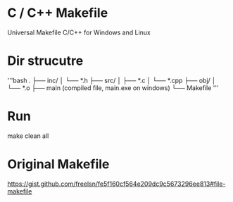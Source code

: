 # C / C++ Makefile
Universal Makefile C/C++ for Windows and Linux

# Dir strucutre
'''bash
.
├── inc/
│   └── *.h
├── src/
│   ├── *.c
│   └── *.cpp
├── obj/
│   └── *.o
├── main (compiled file, main.exe on windows)
└── Makefile
'''


# Run 
make clean all

# Original Makefile
https://gist.github.com/freelsn/fe5f160cf564e209dc9c5673296ee813#file-makefile
